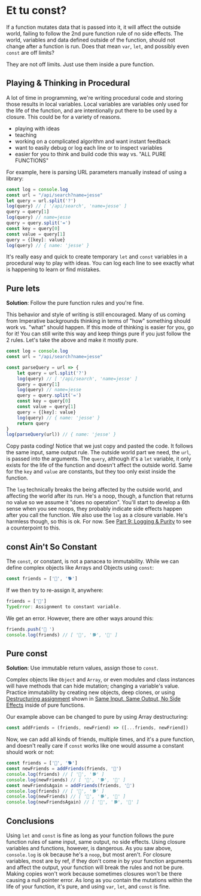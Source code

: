 # Et tu const?

If a function mutates data that is passed into it, it will affect the outside world, failing to follow the 2nd pure function rule of no side effects. The world, variables and data defined outside of the function, should not change after a function is run. Does that mean `var`, `let`, and possibly even `const` are off limits?

They are not off limits. Just use them inside a pure function.

## Playing & Thinking in Procedural

A lot of time in programming, we're writing procedural code and storing those results in local variables. Local variables are variables only used for the life of the function, and are intentionally put there to be used by a closure. This could be for a variety of reasons.

- playing with ideas
- teaching
- working on a complicated algorithm and want instant feedback
- want to easily debug or log each line or to inspect variables
- easier for you to think and build code this way vs. "ALL PURE FUNCTIONS"

For example, here is parsing URL parameters manually instead of using a library:

```javascript
const log = console.log
const url = "/api/search?name=jesse"
let query = url.split('?')
log(query) // [ '/api/search', 'name=jesse' ]
query = query[1]
log(query) // name=jesse
query = query.split('=')
const key = query[0]
const value = query[1]
query = {[key]: value}
log(query) // { name: 'jesse' }
```

It's really easy and quick to create temporary `let` and `const` variables in a procedural way to play with ideas. You can log each line to see exactly what is happening to learn or find mistakes.

## Pure lets

**Solution**: Follow the pure function rules and you're fine.

This behavior and style of writing is still encouraged. Many of us coming from Imperative backgrounds thinking in terms of "how" something should work vs. "what" should happen. If this mode of thinking is easier for you, go for it! You can still write this way and keep things pure if you just follow the 2 rules. Let's take the above and make it mostly pure.

```javascript
const log = console.log
const url = "/api/search?name=jesse"

const parseQuery = url => {
    let query = url.split('?')
    log(query) // [ '/api/search', 'name=jesse' ]
    query = query[1]
    log(query) // name=jesse
    query = query.split('=')
    const key = query[0]
    const value = query[1]
    query = {[key]: value}
    log(query) // { name: 'jesse' }
    return query
}
log(parseQuery(url)) // { name: 'jesse' }
```

Copy pasta coding! Notice that we just copy and pasted the code. It follows the same input, same output rule. The outside world part we need, the `url`, is passed into the arguments. The `query`, although it's a `let` variable, it only exists for the life of the function and doesn't affect the outside world. Same for the `key` and `value` are constants, but they too only exist inside the function. 

The `log` technically breaks the being affected by the outside world, and affecting the world after its run. He's a noop, though, a function that returns no value so we assume it "does no operation". You'll start to develop a 6th sense when you see noops, they probably indicate side effects happen after you call the function. We also use the `log` as a closure variable. He's harmless though, so this is ok. For now. See [Part 9: Logging & Purity](../part9/log_purity.md) to see a counterpoint to this.

## const Ain't So Constant

The `const`, or constant, is not a panacea to immutability. While we can define complex objects like Arrays and Objects using `const`:

```javascript
const friends = ['🐄', '🐕']
```

If we then try to re-assign it, anywhere:

```javascript
friends = ['🦆']
TypeError: Assignment to constant variable.
```

We get an error. However, there are other ways around this:

```javascript
friends.push('🦆 ')
console.log(friends) // [ '🐄', '🐕', '🦆' ]
```

## Pure const

**Solution**: Use immutable return values, assign those to `const`.

Complex objects like `Object` and `Array`, or even modules and class instances will have methods that can hide mutation; changing a variable's value. Practice immutability by creating new objects, deep clones, or using [Destructuring assignment](https://developer.mozilla.org/en-US/docs/Web/JavaScript/Reference/Operators/Destructuring_assignment) shown in [Same Input, Same Output, No Side Effects](part1/input_output_side_effects.md) inside of pure functions.

Our example above can be changed to pure by using Array destructuring:

```javascript
const addFriends = (friends, newFriend) => ([...friends, newFriend])
```

Now, we can add all kinds of friends, multiple times, and it's a pure function, and doesn't really care if `const` works like one would assume a constant should work or not:

```javascript
const friends = ['🐄', '🐕']
const newFriends = addFriends(friends, '🦆')
console.log(friends) // [ '🐄', '🐕' ]
console.log(newFriends) // [ '🐄', '🐕', '🦆' ]
const newFriendsAgain = addFriends(friends, '🦆')
console.log(friends) // [ '🐄', '🐕' ]
console.log(newFriends) // [ '🐄', '🐕', '🦆' ]
console.log(newFriendsAgain) // [ '🐄', '🐕', '🦆' ]
```

## Conclusions

Using `let` and `const` is fine as long as your function follows the pure function rules of same input, same output, no side effects. Using closure variables and functions, however, is dangerous. As you saw above, `console.log` is ok because he's a `noop`, but most aren't. For closure variables, most are by ref, if they don't come in by your function arguments and affect the output, your function will break the rules and not be pure. Making copies won't work because sometimes closures won't be there causing a null pointer error. As long as you contain the mutations within the life of your function, it's pure, and using `var`, `let`, and `const` is fine.
